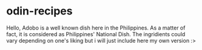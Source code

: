 # odin-recipes
Hello, Adobo is a well known dish here in the Philippines.
As a matter of fact, it is considered as Philippines' 
National Dish. The ingridients could vary depending on one's 
liking but i will just include here my own version :>